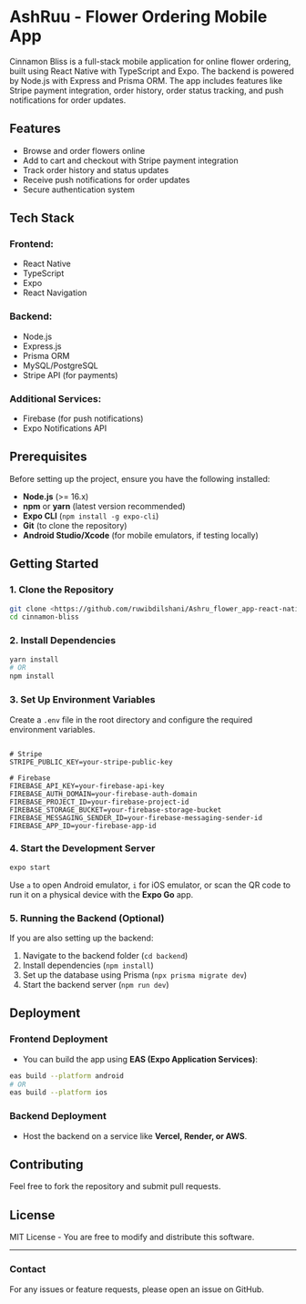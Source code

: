 # AshRuu - Flower Ordering Mobile App

Cinnamon Bliss is a full-stack mobile application for online flower ordering, built using React Native with TypeScript and Expo. The backend is powered by Node.js with Express and Prisma ORM. The app includes features like Stripe payment integration, order history, order status tracking, and push notifications for order updates.

## Features

- Browse and order flowers online
- Add to cart and checkout with Stripe payment integration
- Track order history and status updates
- Receive push notifications for order updates
- Secure authentication system

## Tech Stack

### Frontend:
- React Native
- TypeScript
- Expo
- React Navigation

### Backend:
- Node.js
- Express.js
- Prisma ORM
- MySQL/PostgreSQL
- Stripe API (for payments)

### Additional Services:
- Firebase (for push notifications)
- Expo Notifications API

## Prerequisites

Before setting up the project, ensure you have the following installed:

- **Node.js** (>= 16.x)
- **npm** or **yarn** (latest version recommended)
- **Expo CLI** (`npm install -g expo-cli`)
- **Git** (to clone the repository)
- **Android Studio/Xcode** (for mobile emulators, if testing locally)

## Getting Started

### 1. Clone the Repository

```sh
git clone <https://github.com/ruwibdilshani/Ashru_flower_app-react-native.git>
cd cinnamon-bliss
```

### 2. Install Dependencies

```sh
yarn install
# OR
npm install
```

### 3. Set Up Environment Variables

Create a `.env` file in the root directory and configure the required environment variables.

```

# Stripe
STRIPE_PUBLIC_KEY=your-stripe-public-key

# Firebase
FIREBASE_API_KEY=your-firebase-api-key
FIREBASE_AUTH_DOMAIN=your-firebase-auth-domain
FIREBASE_PROJECT_ID=your-firebase-project-id
FIREBASE_STORAGE_BUCKET=your-firebase-storage-bucket
FIREBASE_MESSAGING_SENDER_ID=your-firebase-messaging-sender-id
FIREBASE_APP_ID=your-firebase-app-id
```

### 4. Start the Development Server

```sh
expo start
```

Use `a` to open Android emulator, `i` for iOS emulator, or scan the QR code to run it on a physical device with the **Expo Go** app.

### 5. Running the Backend (Optional)

If you are also setting up the backend:

1. Navigate to the backend folder (`cd backend`)
2. Install dependencies (`npm install`)
3. Set up the database using Prisma (`npx prisma migrate dev`)
4. Start the backend server (`npm run dev`)

## Deployment

### Frontend Deployment
- You can build the app using **EAS (Expo Application Services)**:

```sh
eas build --platform android
# OR
eas build --platform ios
```

### Backend Deployment
- Host the backend on a service like **Vercel, Render, or AWS**.

## Contributing

Feel free to fork the repository and submit pull requests.

## License

MIT License - You are free to modify and distribute this software.

---

### Contact
For any issues or feature requests, please open an issue on GitHub.

